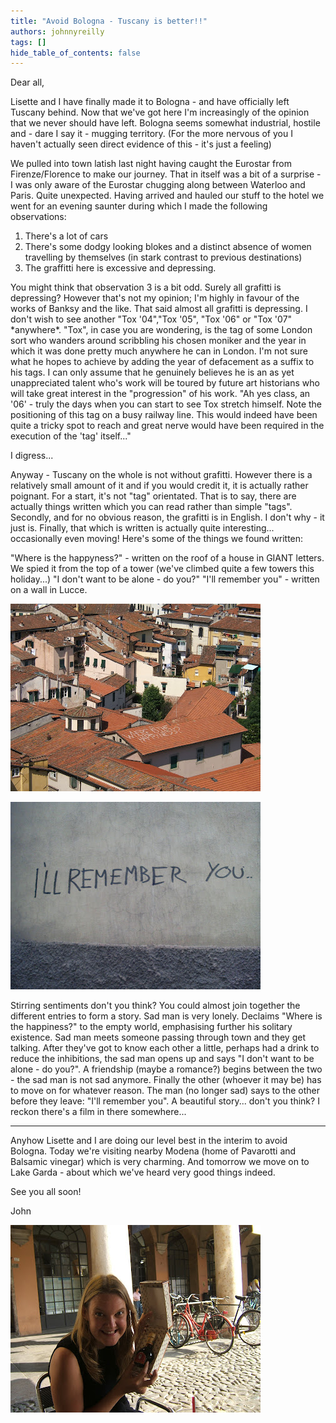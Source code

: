 ```yaml
---
title: "Avoid Bologna - Tuscany is better!!"
authors: johnnyreilly
tags: []
hide_table_of_contents: false
---
```

Dear all,

Lisette and I have finally made it to Bologna - and have officially left Tuscany behind. Now that we've got here I'm increasingly of the opinion that we never should have left. Bologna seems somewhat industrial, hostile and - dare I say it - mugging territory. (For the more nervous of you I haven't actually seen direct evidence of this - it's just a feeling)

We pulled into town latish last night having caught the Eurostar from Firenze/Florence to make our journey. That in itself was a bit of a surprise - I was only aware of the Eurostar chugging along between Waterloo and Paris. Quite unexpected. Having arrived and hauled our stuff to the hotel we went for an evening saunter during which I made the following observations:

1. There's a lot of cars
2. There's some dodgy looking blokes and a distinct absence of women travelling by themselves (in stark contrast to previous destinations)
3. The graffitti here is excessive and depressing.

<!-- -->

You might think that observation 3 is a bit odd. Surely all grafitti is depressing? However that's not my opinion; I'm highly in favour of the works of Banksy and the like. That said almost all grafitti is depressing. I don't wish to see another "Tox '04","Tox '05", "Tox '06" or "Tox '07" \*anywhere\*. "Tox", in case you are wondering, is the tag of some London sort who wanders around scribbling his chosen moniker and the year in which it was done pretty much anywhere he can in London. I'm not sure what he hopes to achieve by adding the year of defacement as a suffix to his tags. I can only assume that he genuinely believes he is an as yet unappreciated talent who's work will be toured by future art historians who will take great interest in the "progression" of his work. "Ah yes class, an '06' - truly the days when you can start to see Tox stretch himself. Note the positioning of this tag on a busy railway line. This would indeed have been quite a tricky spot to reach and great nerve would have been required in the execution of the 'tag' itself..."

I digress...

Anyway - Tuscany on the whole is not without grafitti. However there is a relatively small amount of it and if you would credit it, it is actually rather poignant. For a start, it's not "tag" orientated. That is to say, there are actually things written which you can read rather than simple "tags". Secondly, and for no obvious reason, the grafitti is in English. I don't why - it just is. Finally, that which is written is actually quite interesting... occasionally even moving! Here's some of the things we found written:

"Where is the happyness?" - written on the roof of a house in GIANT letters. We spied it from the top of a tower (we've climbed quite a few towers this holiday...) "I don't want to be alone - do you?" "I'll remember you" - written on a wall in Lucce.

![](DSCF2076.JPG)

![](Image110.jpg)

Stirring sentiments don't you think? You could almost join together the different entries to form a story. Sad man is very lonely. Declaims "Where is the happiness?" to the empty world, emphasising further his solitary existence. Sad man meets someone passing through town and they get talking. After they've got to know each other a little, perhaps had a drink to reduce the inhibitions, the sad man opens up and says "I don't want to be alone - do you?". A friendship (maybe a romance?) begins between the two - the sad man is not sad anymore. Finally the other (whoever it may be) has to move on for whatever reason. The man (no longer sad) says to the other before they leave: "I'll remember you". A beautiful story... don't you think? I reckon there's a film in there somewhere...

---

Anyhow Lisette and I are doing our level best in the interim to avoid Bologna. Today we're visiting nearby Modena (home of Pavarotti and Balsamic vinegar) which is very charming. And tomorrow we move on to Lake Garda - about which we've heard very good things indeed.

See you all soon!

John

![](DSCF2367.JPG)


